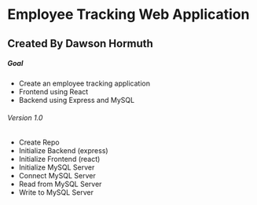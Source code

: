 # Employee Tracking Web Application
## Created By Dawson Hormuth

##### Goal
- Create an employee tracking application
- Frontend using React
- Backend using Express and MySQL

###### Version 1.0
- Create Repo
- Initialize Backend (express)
- Initialize Frontend (react)
- Initialize MySQL Server
- Connect MySQL Server
- Read from MySQL Server
- Write to MySQL Server
